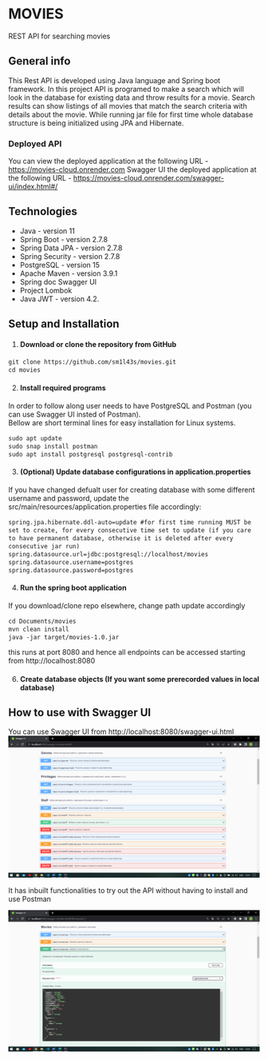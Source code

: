 # MOVIES
REST API for searching movies

## General info
This Rest API is developed using Java language and Spring boot framework. In this project API is programed to make a search which will look in the database for existing data and throw results for a movie. Search results can show listings of all movies that match the search criteria with details about the movie.
While running jar file for first time whole database structure is being initialized using JPA and Hibernate. 

### Deployed API
You can view the deployed application at the following URL - https://movies-cloud.onrender.com
Swagger UI the deployed application at the following URL - https://movies-cloud.onrender.com/swagger-ui/index.html#/
## Technologies
* Java - version 11
* Spring Boot - version 2.7.8
* Spring Data JPA - version 2.7.8
* Spring Security - version 2.7.8
* PostgreSQL - version 15
* Apache Maven - version 3.9.1
* Spring doc Swagger UI
* Project Lombok
* Java JWT - version 4.2.

## Setup and Installation

1. #### Download or clone the repository from GitHub
```
git clone https://github.com/sm1l43s/movies.git
cd movies
```
2. #### Install required programs

In order to follow along user needs to have PostgreSQL and Postman (you can use Swagger UI insted of Postman). 
<br>
Bellow are short terminal lines for easy installation for Linux systems.
```
sudo apt update
sudo snap install postman
sudo apt install postgresql postgresql-contrib
```
3. #### (Optional) Update database configurations in application.properties
If you have changed defualt user for creating database with some different username and password, update the src/main/resources/application.properties file accordingly:

```
spring.jpa.hibernate.ddl-auto=update #for first time running MUST be set to create, for every consecutive time set to update (if you care to have permanent database, otherwise it is deleted after every consecutive jar run)
spring.datasource.url=jdbc:postgresql://localhost/movies
spring.datasource.username=postgres
spring.datasource.password=postgres
```

4. #### Run the spring boot application

If you download/clone repo elsewhere, change path update accordingly

```
cd Documents/movies
mvn clean install
java -jar target/movies-1.0.jar
```
this runs at port 8080 and hence all endpoints can be accessed starting from http://localhost:8080

6. #### Create database objects (If you want some prerecorded values in local database)

## How to use with Swagger UI

You can use Swagger UI from http://localhost:8080/swagger-ui.html
![image](https://github.com/sm1l43s/movies/blob/master/src/main/resources/img/img.png)


It has inbuilt functionalities to try out the API without having to install and use Postman

![image](https://github.com/sm1l43s/movies/blob/master/src/main/resources/img/img_1.png)